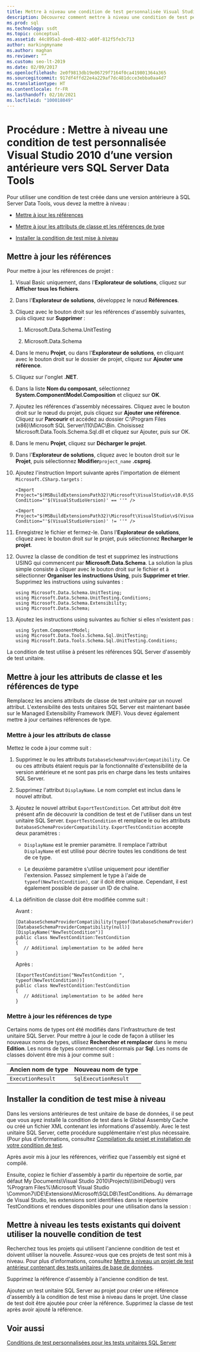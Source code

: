```yaml
---
title: Mettre à niveau une condition de test personnalisée Visual Studio 2010 d’une version antérieure
description: Découvrez comment mettre à niveau une condition de test personnalisée Visual Studio 2010 pour l’utiliser dans SQL Server Data Tools. Consultez les modifications à apporter et la procédure d’installation de la condition.
ms.prod: sql
ms.technology: ssdt
ms.topic: conceptual
ms.assetid: 44c895a3-dee0-4032-a60f-812f5fe3c713
author: markingmyname
ms.author: maghan
ms.reviewer: “”
ms.custom: seo-lt-2019
ms.date: 02/09/2017
ms.openlocfilehash: 2e0f9813db19e06729f7164f0ca419801364a365
ms.sourcegitcommit: 917df4ffd22e4a229af7dc481dcce3ebba0aa4d7
ms.translationtype: HT
ms.contentlocale: fr-FR
ms.lasthandoff: 02/10/2021
ms.locfileid: "100018049"
---
```

# <a name="how-to-upgrade-a-visual-studio-2010-custom-test-condition-from-a-previous-release-to-sql-server-data-tools"></a>Procédure : Mettre à niveau une condition de test personnalisée Visual Studio 2010 d’une version antérieure vers SQL Server Data Tools

Pour utiliser une condition de test créée dans une version antérieure à SQL Server Data Tools, vous devez la mettre à niveau :  
  
-   [Mettre à jour les références](#UpdateReferences)  
  
-   [Mettre à jour les attributs de classe et les références de type](#UpdateClassAttributesandTypeReference)  
  
-   [Installer la condition de test mise à niveau](#ApplytheNewRegistrationProcess)  
  
## <a name="update-references"></a><a name="UpdateReferences"></a>Mettre à jour les références  
Pour mettre à jour les références de projet :  
  
1.  Visual Basic uniquement, dans l'**Explorateur de solutions**, cliquez sur **Afficher tous les fichiers**.  
  
2.  Dans l'**Explorateur de solutions**, développez le nœud **Références**.  
  
3.  Cliquez avec le bouton droit sur les références d'assembly suivantes, puis cliquez sur **Supprimer** :  
  
    1.  Microsoft.Data.Schema.UnitTesting  
  
    2.  Microsoft.Data.Schema  
  
4.  Dans le menu **Projet**, ou dans l'**Explorateur de solutions**, en cliquant avec le bouton droit sur le dossier de projet, cliquez sur **Ajouter une référence**.  
  
5.  Cliquez sur l'onglet **.NET**.  
  
6.  Dans la liste **Nom du composant**, sélectionnez **System.ComponentModel.Composition** et cliquez sur **OK**.  
  
7.  Ajoutez les références d'assembly nécessaires. Cliquez avec le bouton droit sur le nœud du projet, puis cliquez sur **Ajouter une référence**. Cliquez sur **Parcourir** et accédez au dossier C:\Program Files (x86)\\Microsoft SQL Server\110\DAC\Bin. Choisissez Microsoft.Data.Tools.Schema.Sql.dll et cliquez sur Ajouter, puis sur OK.  
  
8.  Dans le menu **Projet**, cliquez sur **Décharger le projet**.  
  
9. Dans l'**Explorateur de solutions**, cliquez avec le bouton droit sur le **Projet**, puis sélectionnez **Modifier**`project_name` **.csproj**.  
  
10. Ajoutez l'instruction Import suivante après l'importation de élément `Microsoft.CSharp.targets` :  
  
    ```  
    <Import Project="$(MSBuildExtensionsPath32)\Microsoft\VisualStudio\v10.0\SSDT\Microsoft.Data.Tools.Schema.Sql.UnitTesting.targets" Condition="'$(VisualStudioVersion)' == ''" />  
  
    <Import Project="$(MSBuildExtensionsPath32)\Microsoft\VisualStudio\v$(VisualStudioVersion)\SSDT\Microsoft.Data.Tools.Schema.Sql.UnitTesting.targets" Condition="'$(VisualStudioVersion)' != ''" />  
    ```  
  
11. Enregistrez le fichier et fermez-le. Dans l'**Explorateur de solutions**, cliquez avec le bouton droit sur le projet, puis sélectionnez **Recharger le projet**.  
  
12. Ouvrez la classe de condition de test et supprimez les instructions USING qui commencent par **Microsoft.Data.Schema**. La solution la plus simple consiste à cliquer avec le bouton droit sur le fichier et à sélectionner **Organiser les instructions Using**, puis **Supprimer et trier**. Supprimez les instructions using suivantes :  
  
    ```  
    using Microsoft.Data.Schema.UnitTesting;  
    using Microsoft.Data.Schema.UnitTesting.Conditions;  
    using Microsoft.Data.Schema.Extensibility;  
    using Microsoft.Data.Schema;  
    ```  
  
13. Ajoutez les instructions using suivantes au fichier si elles n'existent pas :  
  
    ```  
    using System.ComponentModel;  
    using Microsoft.Data.Tools.Schema.Sql.UnitTesting;  
    using Microsoft.Data.Tools.Schema.Sql.UnitTesting.Conditions;  
    ```  
  
La condition de test utilise à présent les références SQL Server d'assembly de test unitaire.  
  
## <a name="update-class-attributes-and-type-references"></a><a name="UpdateClassAttributesandTypeReference"></a>Mettre à jour les attributs de classe et les références de type  
Remplacez les anciens attributs de classe de test unitaire par un nouvel attribut. L'extensibilité des tests unitaires SQL Server est maintenant basée sur le Managed Extensibility Framework (MEF). Vous devez également mettre à jour certaines références de type.  
  
### <a name="update-class-attributes"></a>Mettre à jour les attributs de classe  
Mettez le code à jour comme suit :  
  
1.  Supprimez le ou les attributs `DatabaseSchemaProviderCompatibility`. Ce ou ces attributs étaient requis par la fonctionnalité d'extensibilité de la version antérieure et ne sont pas pris en charge dans les tests unitaires SQL Server.  
  
2.  Supprimez l'attribut `DisplayName`. Le nom complet est inclus dans le nouvel attribut.  
  
3.  Ajoutez le nouvel attribut `ExportTestCondition`. Cet attribut doit être présent afin de découvrir la condition de test et de l'utiliser dans un test unitaire SQL Server. `ExportTestCondition` et remplace le ou les attributs `DatabaseSchemaProviderCompatibility`. `ExportTestCondition` accepte deux paramètres :  
  
    -   `DisplayName` est le premier paramètre. Il remplace l'attribut `DisplayName` et est utilisé pour décrire toutes les conditions de test de ce type.  
  
    -   Le deuxième paramètre s'utilise uniquement pour identifier l'extension. Passez simplement le type à l'aide de `typeof(NewTestCondition)`, car il doit être unique. Cependant, il est également possible de passer un ID de chaîne.  
  
4.  La définition de classe doit être modifiée comme suit :  
  
    Avant :  
  
    ```  
    [DatabaseSchemaProviderCompatibility(typeof(DatabaseSchemaProvider))]  
    [DatabaseSchemaProviderCompatibility(null)]  
    [DisplayName("NewTestCondition")]  
    public class NewTestCondition:TestCondition  
    {  
       // Additional implementation to be added here  
    }  
    ```  
  
    Après :  
  
    ```  
    [ExportTestCondition("NewTestCondition ", typeof(NewTestCondition))]  
    public class NewTestCondition:TestCondition  
    {  
       // Additional implementation to be added here  
    }  
    ```  
  
### <a name="update-type-references"></a>Mettre à jour les références de type  
Certains noms de types ont été modifiés dans l'infrastructure de test unitaire SQL Server. Pour mettre à jour le code de façon à utiliser les nouveaux noms de types, utilisez **Rechercher et remplacer** dans le menu **Edition**. Les noms de types commencent désormais par **Sql**. Les noms de classes doivent être mis à jour comme suit :  
  
|Ancien nom de type|Nouveau nom de type|  
|-----------------|-----------------|  
|`ExecutionResult`|`SqlExecutionResult`|  
  
## <a name="install-the-upgraded-test-condition"></a><a name="ApplytheNewRegistrationProcess"></a>Installer la condition de test mise à niveau  
Dans les versions antérieures de test unitaire de base de données, il se peut que vous ayez installé la condition de test dans le Global Assembly Cache ou créé un fichier XML contenant les informations d'assembly. Avec le test unitaire SQL Server, cette procédure supplémentaire n'est plus nécessaire. (Pour plus d’informations, consultez [Compilation du projet et installation de votre condition de test](../ssdt/walkthrough-use-custom-test-condition-to-verify-stored-procedure-results.md#xxx).  
  
Après avoir mis à jour les références, vérifiez que l'assembly est signé et compilé.  
  
Ensuite, copiez le fichier d'assembly à partir du répertoire de sortie, par défaut My Documents\Visual Studio 2010\Projects\\<yoursolutionname>\\<yourprojectname>\bin\Debug\\) vers %Program Files%\Microsoft Visual Studio <Version>\Common7\IDE\Extensions\Microsoft\SQLDB\TestConditions. Au démarrage de Visual Studio, les extensions sont identifiées dans le répertoire TestConditions et rendues disponibles pour une utilisation dans la session :  
  
## <a name="upgrade-existing-tests-that-need-to-use-the-new-test-condition"></a>Mettre à niveau les tests existants qui doivent utiliser la nouvelle condition de test  
Recherchez tous les projets qui utilisent l'ancienne condition de test et doivent utiliser la nouvelle. Assurez-vous que ces projets de test sont mis à niveau. Pour plus d’informations, consultez [Mettre à niveau un projet de test antérieur contenant des tests unitaires de base de données](../ssdt/upgrade-an-older-test-project-containing-database-unit-tests.md).  
  
Supprimez la référence d'assembly à l'ancienne condition de test.  
  
Ajoutez un test unitaire SQL Server au projet pour créer une référence d'assembly à la condition de test mise à niveau dans le projet. Une classe de test doit être ajoutée pour créer la référence. Supprimez la classe de test après avoir ajouté la référence.  
  
## <a name="see-also"></a>Voir aussi  
[Conditions de test personnalisées pour les tests unitaires SQL Server](../ssdt/custom-test-conditions-for-sql-server-unit-tests.md)  
  
